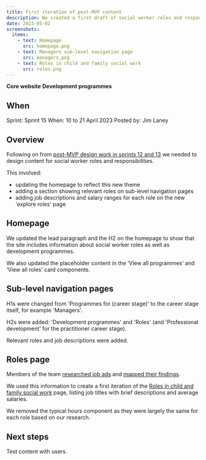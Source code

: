 ```yaml
---
title: First iteration of post-MVP content
description: We created a first draft of social worker roles and responsibilities content.
date: 2023-05-02
screenshots:
  items:
    - text: Homepage
      src: homepage.png
    - text: Managers sub-level navigation page
      src: managers.png
    - text: Roles in child and family social work
      src: roles.png
---
```


<strong class="govuk-tag govuk-tag--turquoise">Core website</strong>&nbsp;<strong class="govuk-tag govuk-tag--blue">Development programmes</strong>

## When
Sprint: Sprint 15
When: 10 to 21 April 2023
Posted by: Jim Laney

## Overview

Following on from <a href="https://vcf-sw-career-dev-des-history.herokuapp.com/beta-phase/post-mvp-design/">post-MVP design work in sprints 12 and 13</a> we needed to design content for social worker roles and responsibilities.

This involved:

- updating the homepage to reflect this new theme
- adding a section showing relevant roles on sub-level navigation pages
- adding job descriptions and salary ranges for each role on the new 'explore roles' page

## Homepage

We updated the lead paragraph and the H2 on the homepage to show that the site includes information about social worker roles as well as development programmes.

We also updated the placeholder content in the ‘View all programmes’ and ‘View all roles’ card components.

## Sub-level navigation pages

H1s were changed from 'Programmes for (career stage)' to the career stage itself, for example 'Managers'.

H2s were added: 'Development programmes' and 'Roles' (and 'Professional development' for the practitioner career stage).

Relevant roles and job descriptions were added.

## Roles page

Members of the team <a href="https://educationgovuk.sharepoint.com.mcas.ms/:x:/r/sites/Vulnerablechildrenandfamiliesportfolio/_layouts/15/Doc.aspx?sourcedoc=%7B831E49B2-FFB5-5C2A-3C8F-BDD5C9E37156%7D&file=C%26F%20Roles.xlsx&action=default&mobileredirect=true&DefaultItemOpen=1">researched job ads</a> and <a href="https://lucid.app/lucidspark/8dc34fa1-6088-44b9-8a06-601f5af465cc/edit?page=0_0#">mapped their findings</a>.

We used this information to create a first iteration of the <a href="https://vcf-sw-career-dev-prototype.herokuapp.com/current/roles/explore-roles?sending-page=home">Roles in child and family social work</a> page, listing job titles with brief descriptions and average salaries.

We removed the typical hours component as they were largely the same for each role based on our research.

## Next steps

Test content with users.
